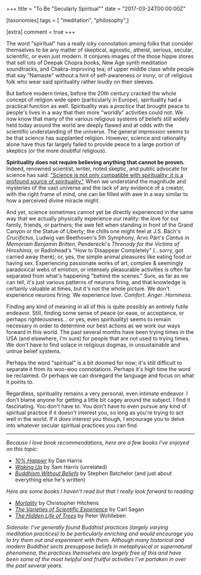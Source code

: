 +++
title = "To Be \"Secularly Spiritual\""
date = "2017-03-24T00:00:00Z"

[taxonomies]
tags = [ "meditation", "philosophy",]

[extra]
comment = true
+++

The word "spiritual" has a really icky connotation among folks that consider themselves to be any matter of skeptical, agnostic, atheist, serious, secular, scientific, or even just modern.<!-- more --> It conjures images of the those hippie stores that sell lots of Deepak Chopra books, New Age synth meditation soundtracks, and Chakra-improving tea; of upper middle class white people that say "Namaste" without a hint of self-awareness or irony; or of religious folk who wear said spirituality rather loudly on their sleeves.

But before modern times, before the 20th century cracked the whole concept of religion wide open (particularly in Europe), spirituality had a practical function as well. Spirituality was a *practice* that brought peace to people's lives in a way that their more "worldly" activities could not. We now know that many of the various religious systems of beliefs still widely held today around the world are deeply flawed and at odds with the scientific understanding of the universe. The general impression seems to be that science has supplanted religion. However, science and rationality alone have thus far largely failed to provide peace to a large portion of skeptics (or the more doubtful religious).

**Spirituality does not require believing anything that cannot be proven.** Indeed, renowned scientist, writer, noted skeptic, and public advocate for science has said: ["Science is not only compatible with spirituality; it is a profound source of spirituality."](https://www.brainpickings.org/2013/06/12/carl-sagan-on-science-and-spirituality/) When we understand the magnitude and mysteries of the vast universe and the lack of any evidence of a creator, with the right frame of mind, one can be filled with awe in a way similar to how a perceived divine miracle might.

And yet, science sometimes cannot yet be directly experienced in the same way that we actually physically experience our reality: the love for our family, friends, or partners; the awe felt when standing in front of the Grand Canyon or the Statue of Liberty; the chills one might feel at J.S. Bach's *Crucifictus*, Ludwig van Beethoven's 5th Symphony, Arvo Pärt's *Cantus in Memoriam Benjamin Britten*, Penderecki's *Threnody for the Victims of Hiroshima*, or Radiohead's "How to Disappear Completely" (...sorry, got carried away there); or, yes, the simple animal pleasures like eating food or having sex. Experiencing passionate works of art, complex & seemingly paradoxical webs of emotion, or intensely pleasurable activities is often far separated from what's happening "behind the scenes." Sure, as far as we can tell, it's just various patterns of neurons firing, and that knowledge is certainly valuable at times, but it's not the whole picture. We don't experience neurons firing. We experience *love*. *Comfort*. *Anger*. *Horniness*.

Finding any kind of meaning in all of this is quite possibly an entirely futile endeavor. Still, finding some sense of peace (or ease, or acceptance, or perhaps righteousness... or yes, even *spirituality*) seems to remain necessary in order to determine our best actions as we work our ways forward in this world. The past several months have been trying times in the USA (and elsewhere, I'm sure) for people that are not used to trying times. We don't have to find solace in religious dogmas, in unsustainable and untrue belief systems.

Perhaps the word "spiritual" is a bit doomed for now; it's still difficult to separate it from its woo-woo connotations. Perhaps it's high time the word be reclaimed. Or perhaps we can disregard the language and focus on what it points to.

Regardless, spirituality remains a very personal, even intimate endeavor. I don't blame anyone for getting a little bit cagey around the subject. I find it fascinating. You don't have to. You don't have to even pursue any kind of spiritual practice if it doesn't interest you, so long as you're trying to act well in the world. If it *does* interest you though, I encourage you to delve into whatever secular spiritual practices you can find.

-------

*Because I love book recommendations, here are a few books I've enjoyed on this topic:*

- [*10% Happier*](https://smile.amazon.com/10-Happier-Self-Help-Actually-Works-ebook/dp/B00FJ376CS/) by Dan Harris
- [*Waking Up*](https://smile.amazon.com/Waking-Up-Spirituality-Without-Religion/dp/1451636024) by Sam Harris (unrelated)
- [*Buddhism Without Beliefs*](https://smile.amazon.com/Buddhism-without-Beliefs-Contemporary-Awakening-ebook/dp/B00J3526Y6) by Stephen Batchelor (and just about everything else he's written)

*Here are some books I haven't read but that I really look forward to reading:*

- [*Mortality*](https://smile.amazon.com/dp/B007HGPBRC/) by Christopher Hitchens
- [*The Varieties of Scientific Experience*](https://www.amazon.com/Varieties-Scientific-Experience-Personal-Search-ebook/dp/B004IATCJI) by Carl Sagan
- [*The Hidden Life of Trees*](https://smile.amazon.com/gp/product/B01C9116AK) by Peter Wohlleben

*Sidenote: I've generally found Buddhist practices (largely varying meditation practices) to be particularly enriching and would encourage you to try them out and experiment with them. Although many historical and modern Buddhist sects presuppose beliefs in metaphysical or supernatural phenomena, the practices themselves are largely free of this and have been some of the most helpful and fruitful activities I've partaken in over the past several years.*

